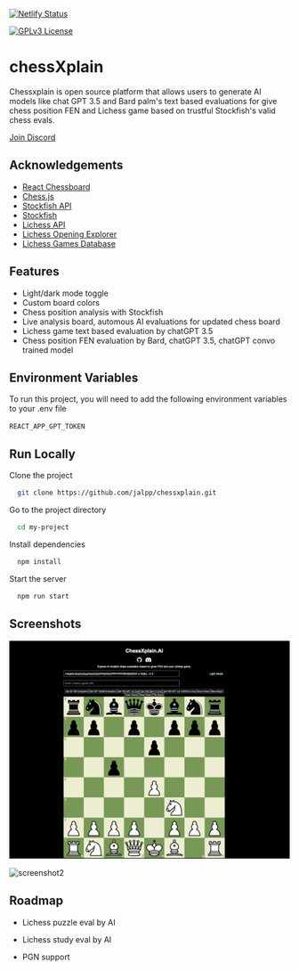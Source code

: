 
[![Netlify Status](https://api.netlify.com/api/v1/badges/310a8201-6453-448c-8651-e237d3c3b8f3/deploy-status)](https://app.netlify.com/sites/chessxplain/deploys)

[![GPLv3 License](https://img.shields.io/badge/License-GPL%20v3-yellow.svg)](https://opensource.org/licenses/)




# chessXplain
Chessxplain is open source platform that allows users to generate AI models like chat GPT 3.5 and Bard palm's text based evaluations for give chess position FEN and Lichess game based on trustful Stockfish's valid chess evals.

[Join Discord](https://discord.gg/PRQTXZXc8Z)

## Acknowledgements

 - [React Chessboard](https://github.com/Clariity/react-chessboard)
 - [Chess.js](https://unpkg.com/browse/chess.js@0.12.0/)
 - [Stockfish API](https://stockfish.online/)
 - [Stockfish](https://stockfishchess.org/)
 - [Lichess API](https://lichess.org/api)
 - [Lichess Opening Explorer](https://lichess.org/api#tag/Opening-Explorer)
 - [Lichess Games Database](https://lichess.org/api#tag/Games/operation/gamePgn)


## Features

- Light/dark mode toggle
- Custom board colors
- Chess position analysis with Stockfish
- Live analysis board, automous AI evaluations for updated chess board
- Lichess game text based evaluation by chatGPT 3.5
- Chess position FEN evaluation by Bard, chatGPT 3.5, chatGPT convo trained model


## Environment Variables

To run this project, you will need to add the following environment variables to your .env file


`REACT_APP_GPT_TOKEN`


## Run Locally

Clone the project

```bash
  git clone https://github.com/jalpp/chessxplain.git
```

Go to the project directory

```bash
  cd my-project
```

Install dependencies

```bash
  npm install
```

Start the server

```bash
  npm run start
```


## Screenshots

![screenshot1](./chessxplain/public/screenshot1.png)

![screenshot2](./chessxplain/chessxplain/public/screenshot2.png)


## Roadmap

- Lichess puzzle eval by AI

- Lichess study eval by AI

- PGN support





